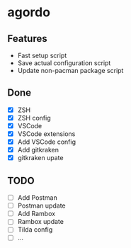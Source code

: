 # agordo

## Features

- Fast setup script
- Save actual configuration script
- Update non-pacman package script

## Done

- [x] ZSH
- [x] ZSH config
- [x] VSCode
- [x] VSCode extensions
- [x] Add VSCode config
- [x] Add gitkraken
- [x] gitkraken upate

## TODO

- [ ] Add Postman
- [ ] Postman update
- [ ] Add Rambox
- [ ] Rambox update
- [ ] Tilda config
- [ ] ...

